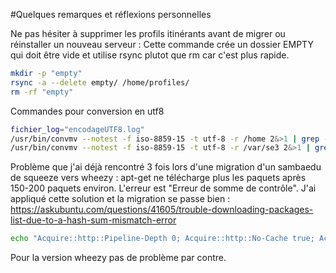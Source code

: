 #Quelques remarques et réflexions personnelles

Ne pas hésiter à supprimer les profils itinérants avant de migrer ou réinstaller un nouveau serveur :
Cette commande crée un dossier EMPTY qui doit être vide et utilise rsync plutot que rm car c'est plus rapide.
```sh
mkdir -p "empty"
rsync -a --delete empty/ /home/profiles/
rm -rf "empty"
```
Commandes pour conversion en utf8
```sh
fichier_log="encodageUTF8.log"
/usr/bin/convmv --notest -f iso-8859-15 -t utf-8 -r /home 2&>1 | grep -v Skipping >> $fichier_log
/usr/bin/convmv --notest -f iso-8859-15 -t utf-8 -r /var/se3 2&>1 | grep -v Skipping >> $fichier_log
```

Problème que j'ai déjà rencontré 3 fois lors d'une migration d'un sambaedu de squeeze vers wheezy :
apt-get ne télécharge plus les paquets après 150-200 paquets environ.
L'erreur est "Erreur de somme de contrôle".
J'ai appliqué cette solution et la migration se passe bien :
https://askubuntu.com/questions/41605/trouble-downloading-packages-list-due-to-a-hash-sum-mismatch-error
```sh
echo "Acquire::http::Pipeline-Depth 0; Acquire::http::No-Cache true; Acquire::BrokenProxy true;" > /etc/apt/apt.conf.d/99fixbadproxy
```
Pour la version wheezy pas de problème par contre.
